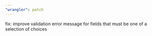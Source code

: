 ```yaml
---
"wrangler": patch
---
```


fix: improve validation error message for fields that must be one of a selection of choices
